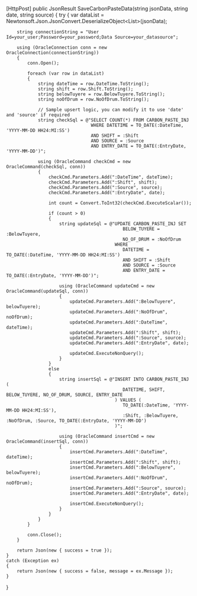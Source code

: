 [HttpPost]
public JsonResult SaveCarbonPasteData(string jsonData, string date, string source)
{
    try
    {
        var dataList = Newtonsoft.Json.JsonConvert.DeserializeObject<List<dynamic>>(jsonData);

        string connectionString = "User Id=your_user;Password=your_password;Data Source=your_datasource";

        using (OracleConnection conn = new OracleConnection(connectionString))
        {
            conn.Open();

            foreach (var row in dataList)
            {
                string dateTime = row.DateTime.ToString();
                string shift = row.Shift.ToString();
                string belowTuyere = row.BelowTuyere.ToString();
                string noOfDrum = row.NoOfDrum.ToString();

                // Sample upsert logic, you can modify it to use 'date' and 'source' if required
                string checkSql = @"SELECT COUNT(*) FROM CARBON_PASTE_INJ 
                                    WHERE DATETIME = TO_DATE(:DateTime, 'YYYY-MM-DD HH24:MI:SS') 
                                    AND SHIFT = :Shift
                                    AND SOURCE = :Source
                                    AND ENTRY_DATE = TO_DATE(:EntryDate, 'YYYY-MM-DD')";

                using (OracleCommand checkCmd = new OracleCommand(checkSql, conn))
                {
                    checkCmd.Parameters.Add(":DateTime", dateTime);
                    checkCmd.Parameters.Add(":Shift", shift);
                    checkCmd.Parameters.Add(":Source", source);
                    checkCmd.Parameters.Add(":EntryDate", date);

                    int count = Convert.ToInt32(checkCmd.ExecuteScalar());

                    if (count > 0)
                    {
                        string updateSql = @"UPDATE CARBON_PASTE_INJ SET 
                                                BELOW_TUYERE = :BelowTuyere,
                                                NO_OF_DRUM = :NoOfDrum
                                             WHERE 
                                                DATETIME = TO_DATE(:DateTime, 'YYYY-MM-DD HH24:MI:SS') 
                                                AND SHIFT = :Shift
                                                AND SOURCE = :Source
                                                AND ENTRY_DATE = TO_DATE(:EntryDate, 'YYYY-MM-DD')";

                        using (OracleCommand updateCmd = new OracleCommand(updateSql, conn))
                        {
                            updateCmd.Parameters.Add(":BelowTuyere", belowTuyere);
                            updateCmd.Parameters.Add(":NoOfDrum", noOfDrum);
                            updateCmd.Parameters.Add(":DateTime", dateTime);
                            updateCmd.Parameters.Add(":Shift", shift);
                            updateCmd.Parameters.Add(":Source", source);
                            updateCmd.Parameters.Add(":EntryDate", date);

                            updateCmd.ExecuteNonQuery();
                        }
                    }
                    else
                    {
                        string insertSql = @"INSERT INTO CARBON_PASTE_INJ (
                                                DATETIME, SHIFT, BELOW_TUYERE, NO_OF_DRUM, SOURCE, ENTRY_DATE
                                             ) VALUES (
                                                TO_DATE(:DateTime, 'YYYY-MM-DD HH24:MI:SS'),
                                                :Shift, :BelowTuyere, :NoOfDrum, :Source, TO_DATE(:EntryDate, 'YYYY-MM-DD')
                                             )";

                        using (OracleCommand insertCmd = new OracleCommand(insertSql, conn))
                        {
                            insertCmd.Parameters.Add(":DateTime", dateTime);
                            insertCmd.Parameters.Add(":Shift", shift);
                            insertCmd.Parameters.Add(":BelowTuyere", belowTuyere);
                            insertCmd.Parameters.Add(":NoOfDrum", noOfDrum);
                            insertCmd.Parameters.Add(":Source", source);
                            insertCmd.Parameters.Add(":EntryDate", date);

                            insertCmd.ExecuteNonQuery();
                        }
                    }
                }
            }

            conn.Close();
        }

        return Json(new { success = true });
    }
    catch (Exception ex)
    {
        return Json(new { success = false, message = ex.Message });
    }
}
